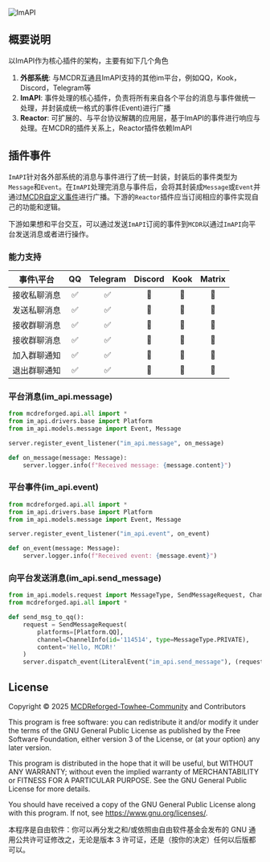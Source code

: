 ![ImAPI](https://socialify.git.ci/MCDReforged-Towhee-Community/ImAPI/image?description=1&font=Inter&forks=1&issues=1&language=1&name=1&owner=1&pattern=Plus&pulls=1&stargazers=1&theme=Auto)

## 概要说明
以ImAPI作为核心插件的架构，主要有如下几个角色

1. **外部系统**: 与MCDR互通且ImAPI支持的其他im平台，例如QQ，Kook，Discord，Telegram等
2. **ImAPI**: 事件处理的核心插件，负责将所有来自各个平台的消息与事件做统一处理，并封装成统一格式的事件(Event)进行广播
3. **Reactor**: 可扩展的、与平台协议解耦的应用层，基于ImAPI的事件进行响应与处理。在MCDR的插件关系上，Reactor插件依赖ImAPI

## 插件事件

`ImAPI`针对各外部系统的消息与事件进行了统一封装，封装后的事件类型为`Message`和`Event`。在`ImAPI`处理完消息与事件后，会将其封装成`Message`或`Event`并通过[MCDR自定义事件](https://docs.mcdreforged.com/zh-cn/latest/plugin_dev/event.html#default-event-listener)进行广播。下游的`Reactor`插件应当订阅相应的事件实现自己的功能和逻辑。

下游如果想和平台交互，可以通过发送`ImAPI`订阅的事件到`MCDR`以通过`ImAPI`向平台发送消息或者进行操作。

### 能力支持

|事件\平台|QQ|Telegram|Discord|Kook|Matrix|
|:-:|:-:|:-:|:-:|:-:|:-:|
|接收私聊消息|✅|✅|🚧|🚧|🚧|
|发送私聊消息|✅|✅|🚧|🚧|🚧|
|接收群聊消息|✅|✅|🚧|🚧|🚧|
|接收群聊消息|✅|✅|🚧|🚧|🚧|
|加入群聊通知|✅|✅|🚧|🚧|🚧|
|退出群聊通知|✅|✅|🚧|🚧|🚧|

### 平台消息(im_api.message)
```python
from mcdreforged.api.all import *
from im_api.drivers.base import Platform
from im_api.models.message import Event, Message

server.register_event_listener("im_api.message", on_message)

def on_message(message: Message):
    server.logger.info(f"Received message: {message.content}")
```
### 平台事件(im_api.event)
```python
from mcdreforged.api.all import *
from im_api.drivers.base import Platform
from im_api.models.message import Event, Message

server.register_event_listener("im_api.event", on_event)

def on_event(message: Message):
    server.logger.info(f"Received event: {message.event}")
```
### 向平台发送消息(im_api.send_message)
```python
from im_api.models.request import MessageType, SendMessageRequest, ChannelInfo
from mcdreforged.api.all import *

def send_msg_to_qq():
    request = SendMessageRequest(
        platforms=[Platform.QQ],
        channel=ChannelInfo(id='114514', type=MessageType.PRIVATE),
        content='Hello, MCDR!'
    )
    server.dispatch_event(LiteralEvent("im_api.send_message"), (request,))
```



## License

Copyright © 2025 [MCDReforged-Towhee-Community](https://github.com/MCDReforged-Towhee-Community) and Contributors

This program is free software: you can redistribute it and/or modify it under the terms of the GNU General Public License as published by the Free Software Foundation, either version 3 of the License, or (at your option) any later version.

This program is distributed in the hope that it will be useful, but WITHOUT ANY WARRANTY; without even the implied warranty of MERCHANTABILITY or FITNESS FOR A PARTICULAR PURPOSE. See the GNU General Public License for more details.

You should have received a copy of the GNU General Public License along with this program. If not, see <https://www.gnu.org/licenses/>.

本程序是自由软件：你可以再分发之和/或依照由自由软件基金会发布的 GNU 通用公共许可证修改之，无论是版本 3 许可证，还是（按你的决定）任何以后版都可以。
